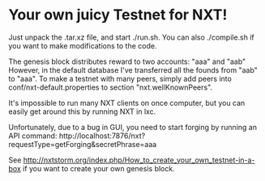 Your own juicy Testnet for NXT!
====================
Just unpack the .tar.xz file, and start ./run.sh. You can also ./compile.sh if you want to make modifications to the code.

The genesis block distributes reward to two accounts:
"aaa" and "aab"
However, in the default database I've transferred all the founds from "aab" to "aaa".
To make a testnet with many peers, simply add peers into conf/nxt-default.properties to section "nxt.wellKnownPeers".

It's impossible to run many NXT clients on once computer, but you can easily get around this by running NXT in lxc.

Unfortunately, due to a bug in GUI, you need to start forging by running an API command:
http://localhost:7876/nxt?requestType=getForging&secretPhrase=aaa

See http://nxtstorm.org/index.php/How_to_create_your_own_testnet-in-a-box if you want to create your own genesis block.
